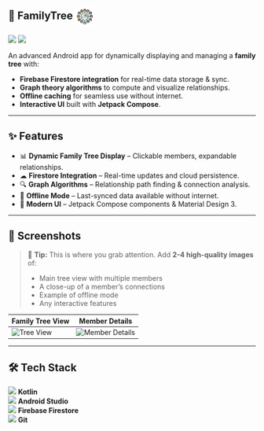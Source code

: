 ## 🌳 FamilyTree <img src="https://github.com/yonischwartz/FamilyTree/blob/main/screenshots/ybm_familytree_app_icon.png?raw=true" width="40" style="vertical-align: middle;"/>

[<img src="https://upload.wikimedia.org/wikipedia/commons/7/78/Google_Play_Store_badge_EN.svg" width="150"/>](https://play.google.com/store/apps/details?id=com.yoniSchwartz.YBMTree)
[<img src="https://cdn.jsdelivr.net/gh/devicons/devicon/icons/github/github-original.svg" width="40"/>](https://github.com/yonischwartz/FamilyTree)

An advanced Android app for dynamically displaying and managing a **family tree** with:
- **Firebase Firestore integration** for real-time data storage & sync.
- **Graph theory algorithms** to compute and visualize relationships.
- **Offline caching** for seamless use without internet.
- **Interactive UI** built with **Jetpack Compose**.

---

## ✨ Features

- 📊 **Dynamic Family Tree Display** – Clickable members, expandable relationships.
- ☁ **Firestore Integration** – Real-time updates and cloud persistence.
- 🔍 **Graph Algorithms** – Relationship path finding & connection analysis.
- 📶 **Offline Mode** – Last-synced data available without internet.
- 🎨 **Modern UI** – Jetpack Compose components & Material Design 3.

---

## 📸 Screenshots

> 📌 **Tip:** This is where you grab attention. Add **2-4 high-quality images** of:
> - Main tree view with multiple members  
> - A close-up of a member’s connections  
> - Example of offline mode  
> - Any interactive features  

| Family Tree View | Member Details |
|------------------|----------------|
| ![Tree View](screenshots/tree_view.png) | ![Member Details](screenshots/member_details.png) |

---

## 🛠 Tech Stack

<img src="https://cdn.jsdelivr.net/gh/devicons/devicon/icons/kotlin/kotlin-original.svg" width="30"/> **Kotlin**  
<img src="https://cdn.jsdelivr.net/gh/devicons/devicon/icons/androidstudio/androidstudio-original.svg" width="30"/> **Android Studio**  
<img src="https://cdn.jsdelivr.net/gh/devicons/devicon/icons/firebase/firebase-plain.svg" width="30"/> **Firebase Firestore**  
<img src="https://cdn.jsdelivr.net/gh/devicons/devicon/icons/git/git-original.svg" width="30"/> **Git**  
